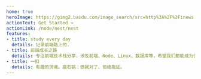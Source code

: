 ```yaml
---
home: true
heroImage: https://gimg2.baidu.com/image_search/src=http%3A%2F%2Finews.gtimg.com%2Fnewsapp_bt%2F0%2F13027921094%2F1000.jpg&refer=http%3A%2F%2Finews.gtimg.com&app=2002&size=f9999,10000&q=a80&n=0&g=0n&fmt=auto?sec=1655347858&t=aac8b09a4a6231012cb5bcd8793c1c25
actionText: Get Started →
actionLink: /node/nest/nest
features:
- title: study every day
  details: 记录前端路上的.
- title: 前端成长之路
  details: 专注前端技术栈分享，涉及前端、Node、Linux、数据库等，希望我们都能成为优秀的全栈开发工程师
- title: 一扣
  details: 有趣的灵魂。座右铭：做就对了、拒绝拖延。
---
```

